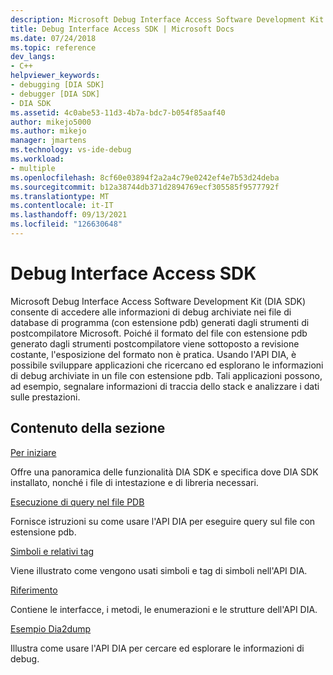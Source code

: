 ```yaml
---
description: Microsoft Debug Interface Access Software Development Kit (DIA SDK) consente di accedere alle informazioni di debug archiviate nei file di database di programma (con estensione pdb) generati dagli strumenti di postcompilatore Microsoft.
title: Debug Interface Access SDK | Microsoft Docs
ms.date: 07/24/2018
ms.topic: reference
dev_langs:
- C++
helpviewer_keywords:
- debugging [DIA SDK]
- debugger [DIA SDK]
- DIA SDK
ms.assetid: 4c0abe53-11d3-4b7a-bdc7-b054f85aaf40
author: mikejo5000
ms.author: mikejo
manager: jmartens
ms.technology: vs-ide-debug
ms.workload:
- multiple
ms.openlocfilehash: 8cf60e03894f2a2a4c79e0242ef4e7b53d24deba
ms.sourcegitcommit: b12a38744db371d2894769ecf305585f9577792f
ms.translationtype: MT
ms.contentlocale: it-IT
ms.lasthandoff: 09/13/2021
ms.locfileid: "126630648"
---
```

# <a name="debug-interface-access-sdk"></a>Debug Interface Access SDK

Microsoft Debug Interface Access Software Development Kit (DIA SDK) consente di accedere alle informazioni di debug archiviate nei file di database di programma (con estensione pdb) generati dagli strumenti di postcompilatore Microsoft. Poiché il formato del file con estensione pdb generato dagli strumenti postcompilatore viene sottoposto a revisione costante, l'esposizione del formato non è pratica. Usando l'API DIA, è possibile sviluppare applicazioni che ricercano ed esplorano le informazioni di debug archiviate in un file con estensione pdb. Tali applicazioni possono, ad esempio, segnalare informazioni di traccia dello stack e analizzare i dati sulle prestazioni.

## <a name="in-this-section"></a>Contenuto della sezione

[Per iniziare](../../debugger/debug-interface-access/getting-started-debug-interface-access-sdk.md)

Offre una panoramica delle funzionalità DIA SDK e specifica dove DIA SDK installato, nonché i file di intestazione e di libreria necessari.

[Esecuzione di query nel file PDB](../../debugger/debug-interface-access/querying-the-dot-pdb-file.md)

Fornisce istruzioni su come usare l'API DIA per eseguire query sul file con estensione pdb.

[Simboli e relativi tag](../../debugger/debug-interface-access/symbols-and-symbol-tags.md)

Viene illustrato come vengono usati simboli e tag di simboli nell'API DIA.

[Riferimento](../../debugger/debug-interface-access/debug-interface-access-sdk-reference.md)

Contiene le interfacce, i metodi, le enumerazioni e le strutture dell'API DIA.

[Esempio Dia2dump](../../debugger/debug-interface-access/dia2dump-sample.md)

Illustra come usare l'API DIA per cercare ed esplorare le informazioni di debug.
